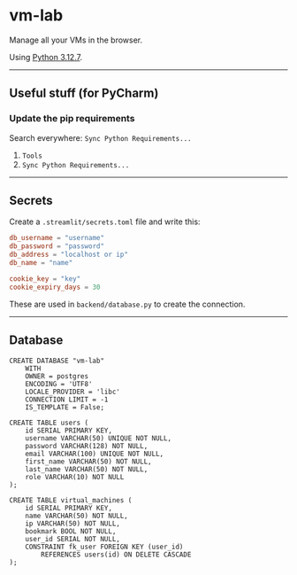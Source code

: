# vm-lab
Manage all your VMs in the browser.

Using [Python 3.12.7](https://www.python.org/downloads/release/python-3127/).

---
## Useful stuff (for PyCharm)
### Update the pip requirements

Search everywhere:
`Sync Python Requirements...`

1. `Tools`
2. `Sync Python Requirements...`

---
## Secrets
Create a `.streamlit/secrets.toml` file and write this:
```toml
db_username = "username"
db_password = "password"
db_address = "localhost or ip"
db_name = "name"

cookie_key = "key"
cookie_expiry_days = 30
```

These are used in `backend/database.py` to create the connection.

---
## Database
```postgresql
CREATE DATABASE "vm-lab"
    WITH
    OWNER = postgres
    ENCODING = 'UTF8'
    LOCALE_PROVIDER = 'libc'
    CONNECTION LIMIT = -1
    IS_TEMPLATE = False;
```

```postgresql
CREATE TABLE users (
    id SERIAL PRIMARY KEY,
    username VARCHAR(50) UNIQUE NOT NULL,
    password VARCHAR(128) NOT NULL,
    email VARCHAR(100) UNIQUE NOT NULL,
    first_name VARCHAR(50) NOT NULL,
    last_name VARCHAR(50) NOT NULL,
    role VARCHAR(10) NOT NULL
);
```

```postgresql
CREATE TABLE virtual_machines (
    id SERIAL PRIMARY KEY,
    name VARCHAR(50) NOT NULL,
    ip VARCHAR(50) NOT NULL,
    bookmark BOOL NOT NULL,
    user_id SERIAL NOT NULL, 
    CONSTRAINT fk_user FOREIGN KEY (user_id)
        REFERENCES users(id) ON DELETE CASCADE 
);
```
